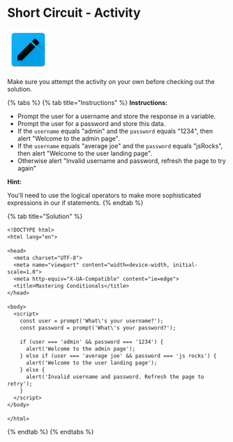 # Short Circuit - Activity

![Short Circuit](../../../.gitbook/assets/activity.png)

Make sure you attempt the activity on your own before checking out the solution.

{% tabs %}
{% tab title="Instructions" %}
**Instructions:**

* Prompt the user for a username and store the response in a variable.
* Prompt the user for a password and store this data.
* If the `username` equals "admin" and the `password` equals "1234", then alert "Welcome to the admin page".
* If the `username` equals "average joe" and the `password` equals "jsRocks", then alert "Welcome to the user landing page".
* Otherwise alert "Invalid username and password, refresh the page to try again"

**Hint:**

You'll need to use the logical operators to make more sophisticated expressions in our if statements.
{% endtab %}

{% tab title="Solution" %}
```markup
<!DOCTYPE html>
<html lang="en">

<head>
  <meta charset="UTF-8">
  <meta name="viewport" content="width=device-width, initial-scale=1.0">
  <meta http-equiv="X-UA-Compatible" content="ie=edge">
  <title>Mastering Conditionals</title>
</head>

<body>
  <script>
    const user = prompt('What\'s your username?');
    const password = prompt('What\'s your password?');

    if (user === 'admin' && password === '1234') {
      alert('Welcome to the admin page');
    } else if (user === 'average joe' && password === 'js rocks') {
      alert('Welcome to the user landing page');
    } else {
      alert('Invalid username and password. Refresh the page to retry');
    }
  </script>
</body>

</html>
```
{% endtab %}
{% endtabs %}

